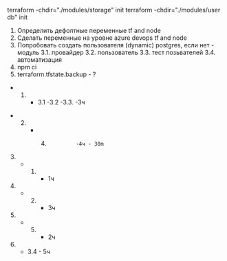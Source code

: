 terraform -chdir="./modules/storage" init
terraform -chdir="./modules/user db" init
1. Определить дефолтные переменные tf and node
2. Сделать переменные на уровне azure devops tf and node
3. Попробовать создать пользователя (dynamic) postgres, если нет - модуль
3.1. провайдер 
3.2. пользователь
3.3. тест позьвателей
3.4. автоматизация 
4. npm ci
5. terraform.tfstate.backup - ?


- 1. - 3.1 -3.2 -3.3.  -3ч
+ 2. - 4.              -4ч - 30m
3. - 1.  - 1ч 
4. - 2.  - 3ч
5. - 5.  - 2ч
6. - 3.4  - 5ч
